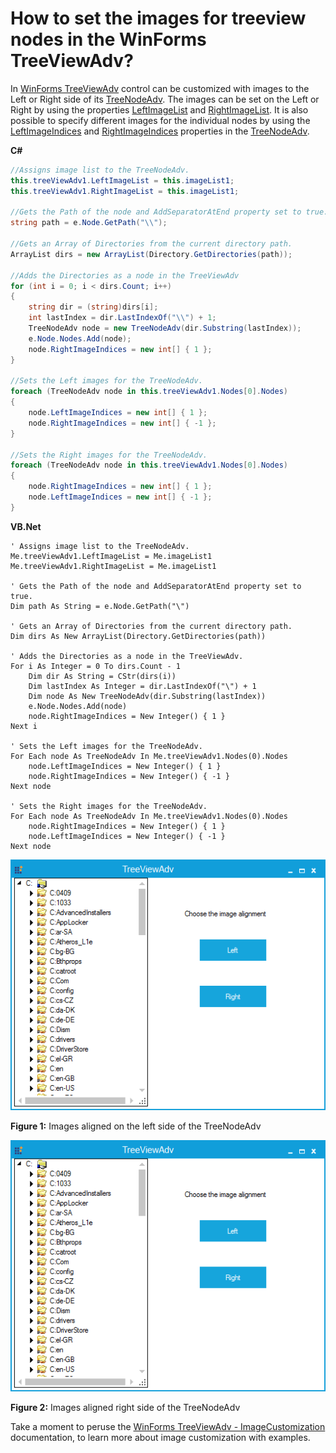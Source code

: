 # How to set the images for treeview nodes in the WinForms TreeViewAdv?

In [WinForms TreeViewAdv](https://www.syncfusion.com/winforms-ui-controls/treeview) control can be customized with images to the Left or Right side of its [TreeNodeAdv](https://help.syncfusion.com/cr/windowsforms/Syncfusion.Windows.Forms.Tools.TreeNodeAdv.html). The images can be set on the Left or Right by using the properties [LeftImageList](https://help.syncfusion.com/cr/windowsforms/Syncfusion.Windows.Forms.Tools.TreeViewAdv.html#Syncfusion_Windows_Forms_Tools_TreeViewAdv_LeftImageList) and [RightImageList](https://help.syncfusion.com/cr/windowsforms/Syncfusion.Windows.Forms.Tools.TreeViewAdv.html#Syncfusion_Windows_Forms_Tools_TreeViewAdv_RightImageList). It is also possible to specify different images for the individual nodes by using the [LeftImageIndices](https://help.syncfusion.com/cr/windowsforms/Syncfusion.Windows.Forms.Tools.TreeNodeAdv.html#Syncfusion_Windows_Forms_Tools_TreeNodeAdv_LeftImageIndices) and [RightImageIndices](https://help.syncfusion.com/cr/windowsforms/Syncfusion.Windows.Forms.Tools.TreeNodeAdv.html#Syncfusion_Windows_Forms_Tools_TreeNodeAdv_RightImageIndices) properties in the [TreeNodeAdv](https://help.syncfusion.com/cr/windowsforms/Syncfusion.Windows.Forms.Tools.TreeNodeAdv.html).

**C#**
```csharp
//Assigns image list to the TreeNodeAdv.
this.treeViewAdv1.LeftImageList = this.imageList1;
this.treeViewAdv1.RightImageList = this.imageList1;
 
//Gets the Path of the node and AddSeparatorAtEnd property set to true.
string path = e.Node.GetPath("\\");
 
//Gets an Array of Directories from the current directory path.
ArrayList dirs = new ArrayList(Directory.GetDirectories(path));
 
//Adds the Directories as a node in the TreeViewAdv
for (int i = 0; i < dirs.Count; i++)
{
    string dir = (string)dirs[i];
    int lastIndex = dir.LastIndexOf("\\") + 1;
    TreeNodeAdv node = new TreeNodeAdv(dir.Substring(lastIndex));
    e.Node.Nodes.Add(node);
    node.RightImageIndices = new int[] { 1 };
}
 
//Sets the Left images for the TreeNodeAdv.
foreach (TreeNodeAdv node in this.treeViewAdv1.Nodes[0].Nodes)
{
    node.LeftImageIndices = new int[] { 1 };
    node.RightImageIndices = new int[] { -1 };
}
 
//Sets the Right images for the TreeNodeAdv.
foreach (TreeNodeAdv node in this.treeViewAdv1.Nodes[0].Nodes)
{
    node.RightImageIndices = new int[] { 1 };
    node.LeftImageIndices = new int[] { -1 };
}
```

**VB.Net**
```vbnet
' Assigns image list to the TreeNodeAdv.
Me.treeViewAdv1.LeftImageList = Me.imageList1
Me.treeViewAdv1.RightImageList = Me.imageList1

' Gets the Path of the node and AddSeparatorAtEnd property set to true.
Dim path As String = e.Node.GetPath("\")

' Gets an Array of Directories from the current directory path.
Dim dirs As New ArrayList(Directory.GetDirectories(path))

' Adds the Directories as a node in the TreeViewAdv.
For i As Integer = 0 To dirs.Count - 1
    Dim dir As String = CStr(dirs(i))
    Dim lastIndex As Integer = dir.LastIndexOf("\") + 1
    Dim node As New TreeNodeAdv(dir.Substring(lastIndex))
    e.Node.Nodes.Add(node)
    node.RightImageIndices = New Integer() { 1 }
Next i

' Sets the Left images for the TreeNodeAdv.
For Each node As TreeNodeAdv In Me.treeViewAdv1.Nodes(0).Nodes
    node.LeftImageIndices = New Integer() { 1 }
    node.RightImageIndices = New Integer() { -1 }
Next node

' Sets the Right images for the TreeNodeAdv.
For Each node As TreeNodeAdv In Me.treeViewAdv1.Nodes(0).Nodes
    node.RightImageIndices = New Integer() { 1 }
    node.LeftImageIndices = New Integer() { -1 }
Next node
```

![Left aligned image](LeftALignedImage.png)

**Figure 1:** Images aligned on the left side of the TreeNodeAdv

![Left aligned image](LeftALignedImage.png)

**Figure 2:** Images aligned right side of the TreeNodeAdv

Take a moment to peruse the [WinForms TreeViewAdv -  ImageCustomization](https://help.syncfusion.com/windowsforms/treeview/treenodeadvcustomization#image-customization) documentation, to learn more about image customization with examples.
